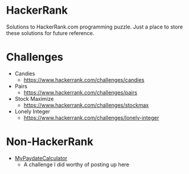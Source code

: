 # HackerRank

Solutions to HackerRank.com programming puzzle.  Just a place to store these solutions for future reference.

# Challenges
- Candies 
  - <https://www.hackerrank.com/challenges/candies>
- Pairs 
  - <https://www.hackerrank.com/challenges/pairs>
- Stock Maximize 
  - <https://www.hackerrank.com/challenges/stockmax>
- Lonely Integer 
  - <https://www.hackerrank.com/challenges/lonely-integer>

# Non-HackerRank
- [MyPaydateCalculator](MyPaydateCalculator)
  - A challenge I did worthy of posting up here
